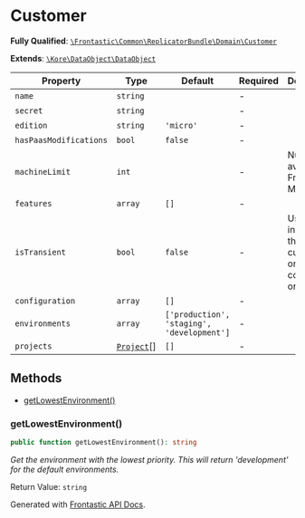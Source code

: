 #  Customer

**Fully Qualified**: [`\Frontastic\Common\ReplicatorBundle\Domain\Customer`](../../../../src/php/ReplicatorBundle/Domain/Customer.php)

**Extends**: [`\Kore\DataObject\DataObject`](https://github.com/kore/DataObject)

Property|Type|Default|Required|Description
--------|----|-------|--------|-----------
`name` | `string` |  | - | 
`secret` | `string` |  | - | 
`edition` | `string` | `'micro'` | - | 
`hasPaasModifications` | `bool` | `false` | - | 
`machineLimit` | `int` |  | - | Number of available Frontastic Machines
`features` | `array` | `[]` | - | 
`isTransient` | `bool` | `false` | - | Used to indicate this customer is only "half" configured or similar.
`configuration` | `array` | `[]` | - | 
`environments` | `array` | `['production', 'staging', 'development']` | - | 
`projects` | [`Project`](Project.md)[] | `[]` | - | 

## Methods

* [getLowestEnvironment()](#getlowestenvironment)

### getLowestEnvironment()

```php
public function getLowestEnvironment(): string
```

*Get the environment with the lowest priority. This will return 'development' for the default environments.*

Return Value: `string`

Generated with [Frontastic API Docs](https://github.com/FrontasticGmbH/apidocs).
